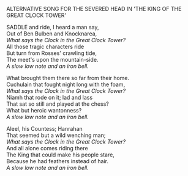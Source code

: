 ALTERNATIVE SONG FOR THE SEVERED HEAD IN 'THE KING OF THE GREAT CLOCK TOWER'  
  
SADDLE and ride, I heard a man say,  
Out of Ben Bulben and Knocknarea,  
*What says the Clock in the Great Clock Tower?*  
All those tragic characters ride  
But turn from Rosses' crawling tide,  
The meet's upon the mountain-side.  
*A slow low note and an iron bell.*  
  
What brought them there so far from their home.  
Cuchulain that fought night long with the foam,  
*What says the Clock in the Great Clock Tower?*  
Niamh that rode on it; lad and lass  
That sat so still and played at the chess?  
What but heroic wantonness?  
*A slow low note and an iron bell.*  
  
Aleel, his Countess; Hanrahan  
That seemed but a wild wenching man;  
*What says the Clock in the Great Clock Tower?*  
And all alone comes riding there  
The King that could make his people stare,  
Because he had feathers instead of hair.  
*A slow low note and an iron bell.*  
